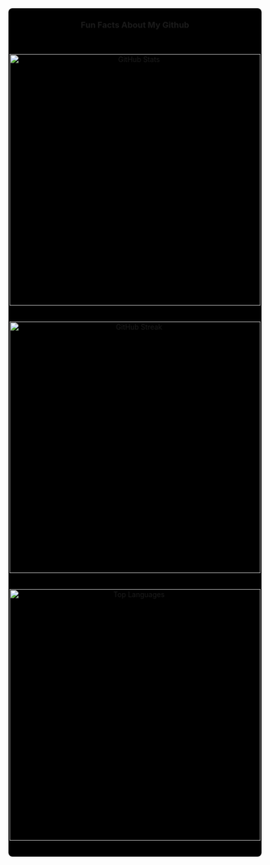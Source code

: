 <div align="center" 
  style="display: flex; 
        flex-flow: column nowrap; 
        justify-content: center; 
        align-items: center; 
        gap: 2rem; 
        background-color: #000;
        padding-bottom: 2rem;
        border-radius: 8px;"
  >

  <div>
    <h3>Fun Facts About My Github</h3>
  </div>

  <div>
  <img src="https://github-readme-stats.vercel.app/api?username=mhmdmsvi24&count_private=true&show_icons=true&theme=prussian&hide_border=true&rank_icon=percentile" alt="GitHub Stats" width="500"  title="Reality is an illusion"/>
  </div>
  
  <div>
  <img src="https://github-readme-streak-stats.herokuapp.com/?user=MhmdMsvi24&theme=prussian&hide_border=true" alt="GitHub Streak" width="500" title="Are We Really Trying?"/>
  </div>
  
  <div>
  <img src="https://github-readme-stats.vercel.app/api/top-langs/?username=MhmdMsvi24&theme=prussian&show_icons=true&hide_border=true&layout=pie&langs_count=5" alt="Top Languages" width="500" title="Why .Net devs are so confident?"/>
  </div>

</div>
